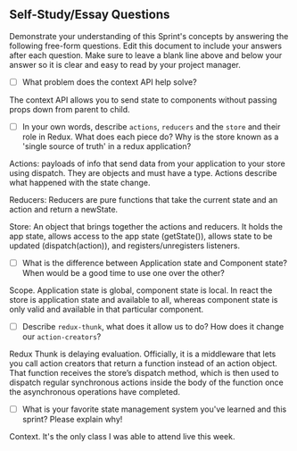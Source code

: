 ## Self-Study/Essay Questions

Demonstrate your understanding of this Sprint's concepts by answering the following free-form questions. Edit this document to include your answers after each question. Make sure to leave a blank line above and below your answer so it is clear and easy to read by your project manager.

- [ ] What problem does the context API help solve?

The context API allows you to send state to components without passing props down from parent to child. 

- [ ] In your own words, describe `actions`, `reducers` and the `store` and their role in Redux. What does each piece do? Why is the store known as a 'single source of truth' in a redux application?

Actions:  payloads of info that send data from your application to your store using dispatch. They are objects and must have a type.  Actions describe what happened with the state change.

Reducers:  Reducers are pure functions that take the current state and an action and return a newState.  

Store:  An object that brings together the actions and reducers.  It holds the app state, allows access to the app state (getState()), allows state to be updated (dispatch(action)), and registers/unregisters listeners.

- [ ] What is the difference between Application state and Component state? When would be a good time to use one over the other? 

Scope.  Application state is global, component state is local.  In react the store is application state and available to all, whereas component state is only valid and available in that particular component.


- [ ] Describe `redux-thunk`, what does it allow us to do? How does it change our `action-creators`?

Redux Thunk is delaying evaluation.  Officially, it is a middleware that lets you call action creators that return a function instead of an action object. That function receives the store’s dispatch method, which is then used to dispatch regular synchronous actions inside the body of the function once the asynchronous operations have completed.
  
- [ ] What is your favorite state management system you've learned and this sprint? Please explain why!

Context.  It's the only class I was able to attend live this week.  

